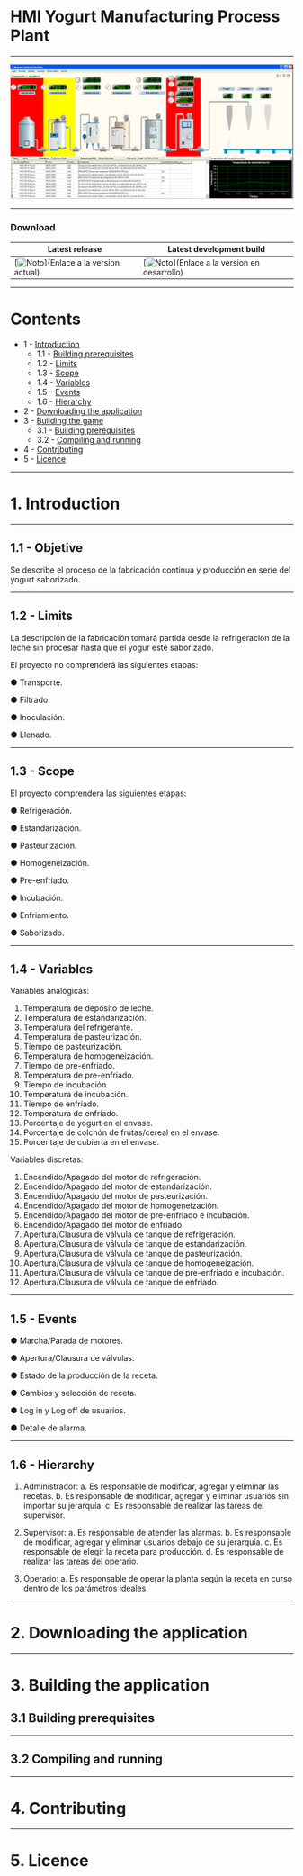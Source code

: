 # HMI Yogurt Manufacturing Process Plant

---

![Project.Cover](/Imagenes/Interfaz.png)

---

### Download
| Latest release | Latest development build |
|----------------|--------------------------|
| [![Noto](https://img.shields.io/badge/master-v1.0-green.svg)](Enlace a la version actual) | [![Noto](https://img.shields.io/badge/develop-v1.1+-blue.svg)](Enlace a la version en desarrollo) |

---

# Contents
- 1 - [Introduction](#1-introduction)
    - 1.1 - [Building prerequisites](#11)
    - 1.2 - [Limits](#12)
    - 1.3 - [Scope](#13)
    - 1.4 - [Variables](#14)
    - 1.5 - [Events](#15)
    - 1.6 - [Hierarchy](#16)
- 2 - [Downloading the application](#2-downloading-the-game-pre-built)
- 3 - [Building the game](#3-building-the-game)
  - 3.1 - [Building prerequisites](#31-building-prerequisites)
  - 3.2 - [Compiling and running](#32-compiling-and-running)
- 4 - [Contributing](#4-contributing)
- 5 - [Licence](#5-licence)

---

# 1. Introduction

---

## 1.1 - Objetive
Se describe el proceso de la fabricación continua y  producción en serie del yogurt saborizado.

---

## 1.2 - Limits
La descripción de la fabricación tomará partida desde la refrigeración de la leche sin procesar hasta que el yogur esté saborizado.

El proyecto no comprenderá las siguientes etapas:

●	Transporte.

●	Filtrado.

●	Inoculación.

●	Llenado.

---

## 1.3 - Scope


El proyecto comprenderá las siguientes etapas:

●	Refrigeración.

●	Estandarización.

●	Pasteurización.

●	Homogeneización.

●	Pre-enfriado.

●	Incubación.

●	Enfriamiento.

●	Saborizado.

---

## 1.4 - Variables

Variables analógicas:

1.	Temperatura de depósito de leche.
2.	Temperatura de estandarización.
3.	Temperatura del refrigerante.
4.	Temperatura de pasteurización.
5.	Tiempo de pasteurización.
6.	Temperatura de homogeneización.
7.	Tiempo de pre-enfriado.
8.	Temperatura de pre-enfriado.
9.	Tiempo de incubación.
10.	Temperatura de incubación.
11.	Tiempo de enfriado.
12.	Temperatura de enfriado.
13.	Porcentaje de yogurt en el envase.
14.	Porcentaje de colchón de frutas/cereal en el envase.
15.	Porcentaje de cubierta en el envase.

Variables discretas:

1.	Encendido/Apagado del motor de refrigeración.
2.	Encendido/Apagado del motor de estandarización.
3.	Encendido/Apagado del motor de pasteurización.
4.	Encendido/Apagado del motor de homogeneización.
5.	Encendido/Apagado del motor de pre-enfriado e incubación.
6.	Encendido/Apagado del motor de enfriado.
7.	Apertura/Clausura de válvula de tanque de refrigeración.
8.	Apertura/Clausura de válvula de tanque de estandarización.
9.	Apertura/Clausura de válvula de tanque de pasteurización.
10.	Apertura/Clausura de válvula de tanque de homogeneización.
11.	Apertura/Clausura de válvula de tanque de pre-enfriado e incubación.
12.	Apertura/Clausura de válvula de tanque de enfriado.

---

## 1.5 - Events


●	Marcha/Parada de motores.

●	Apertura/Clausura de válvulas.

●	Estado de la producción de la receta.

●	Cambios y selección de receta.

●	Log in y Log off de usuarios.

●	Detalle de alarma.

---

## 1.6 - Hierarchy

1.	Administrador:
 a.	Es responsable de modificar, agregar y eliminar las recetas. 
 b.	Es responsable de modificar, agregar y eliminar usuarios sin importar su jerarquía.
 c.	Es responsable de realizar las tareas del supervisor.

2.	Supervisor: 
 a.	Es responsable de atender las alarmas.
 b.	Es responsable de modificar, agregar y eliminar usuarios debajo de su jerarquía.
 c.	Es responsable de elegir la receta para producción.
 d.	Es responsable de realizar las tareas del operario.

3.	Operario: 
 a.	Es responsable de operar la planta según la receta en curso dentro de los parámetros ideales.
    
---

# 2. Downloading the application

---

# 3. Building the application

## 3.1 Building prerequisites

---

## 3.2 Compiling and running

---

# 4. Contributing

---
# 5. Licence

